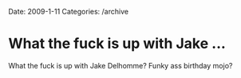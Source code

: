 Date: 2009-1-11
Categories: /archive

# What the fuck is up with Jake ...

What the fuck is up with Jake Delhomme? Funky ass birthday mojo?
